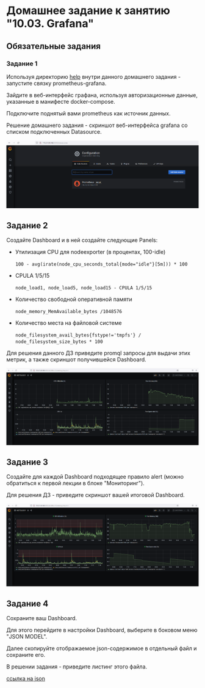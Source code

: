# Домашнее задание к занятию "10.03. Grafana"

## Обязательные задания

### Задание 1
Используя директорию [help](./help) внутри данного домашнего задания - запустите связку prometheus-grafana.

Зайдите в веб-интерфейс графана, используя авторизационные данные, указанные в манифесте docker-compose.

Подключите поднятый вами prometheus как источник данных.

Решение домашнего задания - скриншот веб-интерфейса grafana со списком подключенных Datasource.

![grafana](1.png)

## Задание 2

Создайте Dashboard и в ней создайте следующие Panels:
- Утилизация CPU для nodeexporter (в процентах, 100-idle)

    `100 - avg(irate(node_cpu_seconds_total{mode="idle"}[5m])) * 100`

- CPULA 1/5/15

    `node_load1, node_load5, node_load15 - CPULA 1/5/15`

- Количество свободной оперативной памяти

    `node_memory_MemAvailable_bytes /1048576`

- Количество места на файловой системе

    `node_filesystem_avail_bytes{fstype!='tmpfs'} / node_filesystem_size_bytes * 100`

Для решения данного ДЗ приведите promql запросы для выдачи этих метрик, а также скриншот получившейся Dashboard.

![dash](2.png)

## Задание 3
Создайте для каждой Dashboard подходящее правило alert (можно обратиться к первой лекции в блоке "Мониторинг").

Для решения ДЗ - приведите скриншот вашей итоговой Dashboard.

![alerts](3.png)

## Задание 4
Сохраните ваш Dashboard.

Для этого перейдите в настройки Dashboard, выберите в боковом меню "JSON MODEL".

Далее скопируйте отображаемое json-содержимое в отдельный файл и сохраните его.

В решении задания - приведите листинг этого файла.

[ссылка на json](https://github.com/vl0ms/devops-netology/tree/main/homework/10.3/dashboard.json "json file for dashboard")